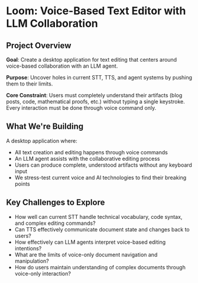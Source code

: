 # Loom: Voice-Based Text Editor with LLM Collaboration

## Project Overview

**Goal**: Create a desktop application for text editing that centers around voice-based collaboration with an LLM agent.

**Purpose**: Uncover holes in current STT, TTS, and agent systems by pushing them to their limits.

**Core Constraint**: Users must completely understand their artifacts (blog posts, code, mathematical proofs, etc.) without typing a single keystroke. Every interaction must be done through voice command only.

## What We're Building

A desktop application where:
- All text creation and editing happens through voice commands
- An LLM agent assists with the collaborative editing process
- Users can produce complete, understood artifacts without any keyboard input
- We stress-test current voice and AI technologies to find their breaking points

## Key Challenges to Explore

- How well can current STT handle technical vocabulary, code syntax, and complex editing commands?
- Can TTS effectively communicate document state and changes back to users?
- How effectively can LLM agents interpret voice-based editing intentions?
- What are the limits of voice-only document navigation and manipulation?
- How do users maintain understanding of complex documents through voice-only interaction?